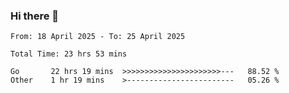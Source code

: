 ### Hi there 👋

<!--
**zhumeme/zhumeme** is a ✨ _special_ ✨ repository because its `README.md` (this file) appears on your GitHub profile.

Here are some ideas to get you started:

- 🔭 I’m currently working on ...
- 🌱 I’m currently learning ...
- 👯 I’m looking to collaborate on ...
- 🤔 I’m looking for help with ...
- 💬 Ask me about ...
- 📫 How to reach me: ...
- 😄 Pronouns: ...
- ⚡ Fun fact: ...
-->

<!--START_SECTION:waka-->

```all_time
From: 18 April 2025 - To: 25 April 2025

Total Time: 23 hrs 53 mins

Go       22 hrs 19 mins  >>>>>>>>>>>>>>>>>>>>>>---   88.52 %
Other    1 hr 19 mins    >------------------------   05.26 %
```

<!--END_SECTION:waka-->
